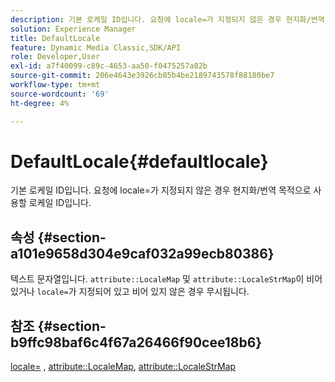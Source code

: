 ```yaml
---
description: 기본 로케일 ID입니다. 요청에 locale=가 지정되지 않은 경우 현지화/번역 목적으로 사용할 로케일 ID입니다.
solution: Experience Manager
title: DefaultLocale
feature: Dynamic Media Classic,SDK/API
role: Developer,User
exl-id: a7f40099-c89c-4653-aa50-f0475257a82b
source-git-commit: 206e4643e3926cb85b4be2189743578f88180be7
workflow-type: tm+mt
source-wordcount: '69'
ht-degree: 4%

---
```


# DefaultLocale{#defaultlocale}

기본 로케일 ID입니다. 요청에 locale=가 지정되지 않은 경우 현지화/번역 목적으로 사용할 로케일 ID입니다.

## 속성 {#section-a101e9658d304e9caf032a99ecb80386}

텍스트 문자열입니다. `attribute::LocaleMap` 및 `attribute::LocaleStrMap`이 비어 있거나 `locale=`가 지정되어 있고 비어 있지 않은 경우 무시됩니다.

## 참조 {#section-b9ffc98baf6c4f67a26466f90cee18b6}

[locale=](../../../../../is-api/http-ref/image-serving-api-ref/c-http-protocol-reference/c-command-reference/r-locale.md#reference-8a846b2fbc004a12821b956ed3b25cfb) ,  [attribute::LocaleMap](../../../../../is-api/image-catalog/image-serving-api-ref/c-image-catalog-reference/c-attributes-reference/r-localemap.md#reference-49bbf598f8ea47c3a563755cef306318),  [attribute::LocaleStrMap](../../../../../is-api/image-catalog/image-serving-api-ref/c-image-catalog-reference/c-attributes-reference/r-localestrmap.md#reference-98c42070a4bc4baf92537132be2b5b1e)
